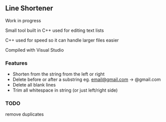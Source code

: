 ## Line Shortener

Work in progress

Small tool built in C++ used for editing text lists

C++ used for speed so it can handle larger files easier

Compiled with Visual Studio

### Features

* Shorten from the string from the left or right
* Delete before or after a substring eg. email@gmail.com -> @gmail.com
* Delete all blank lines
* Trim all whitespace in string (or just left/right side)


### TODO
remove duplicates
